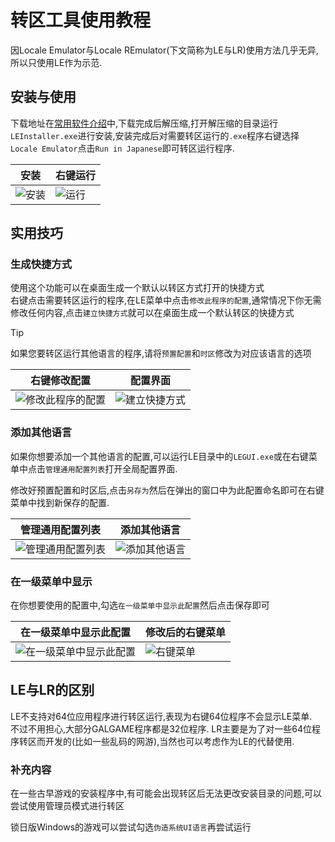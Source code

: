# 转区工具使用教程

因Locale Emulator与Locale REmulator(下文简称为LE与LR)使用方法几乎无异,所以只使用LE作为示范.

## 安装与使用

下载地址在[常用软件介绍](/stage1/software#转区工具)中,下载完成后解压缩,打开解压缩的目录运行`LEInstaller.exe`进行安装,安装完成后对需要转区运行的`.exe`程序右键选择`Locale Emulator`点击`Run in Japanese`即可转区运行程序.

| 安装                                                         | 右键运行                                                     |
| ------------------------------------------------------------ | ------------------------------------------------------------ |
| ![安装](https://gcore.jsdelivr.net/gh/rinaex/images@main/LEInstall.png) | ![运行](https://gcore.jsdelivr.net/gh/rinaex/images@main/LERun.png) |



## 实用技巧

### 生成快捷方式

使用这个功能可以在桌面生成一个默认以转区方式打开的快捷方式  
右键点击需要转区运行的程序,在LE菜单中点击`修改此程序的配置`,通常情况下你无需修改任何内容,点击`建立快捷方式`就可以在桌面生成一个默认转区的快捷方式

> [!TIP]
>
> 如果您要转区运行其他语言的程序,请将`预置配置`和`时区`修改为对应该语言的选项

| 右键修改配置                                                 | 配置界面                                                     |
| ------------------------------------------------------------ | ------------------------------------------------------------ |
| ![修改此程序的配置](https://gcore.jsdelivr.net/gh/rinaex/images@main/LERun1.png) | ![建立快捷方式](https://gcore.jsdelivr.net/gh/rinaex/images@main/LEcfg.png) |

### 添加其他语言

如果你想要添加一个其他语言的配置,可以运行LE目录中的`LEGUI.exe`或在右键菜单中点击`管理通用配置列表`打开全局配置界面.

修改好预置配置和时区后,点击`另存为`然后在弹出的窗口中为此配置命名即可在右键菜单中找到新保存的配置.

| 管理通用配置列表                                             | 添加其他语言                                                 |
| ------------------------------------------------------------ | ------------------------------------------------------------ |
| ![管理通用配置列表](https://gcore.jsdelivr.net/gh/rinaex/images@main/5e5485133e9096add341cb537479f98b.png) | ![添加其他语言](https://gcore.jsdelivr.net/gh/rinaex/images@main/d25707e1e46007e299795c51c6494089.png) |



### 在一级菜单中显示

在你想要使用的配置中,勾选`在一级菜单中显示此配置`然后点击保存即可

| 在一级菜单中显示此配置                                       | 修改后的右键菜单                                             |
| ------------------------------------------------------------ | ------------------------------------------------------------ |
| ![在一级菜单中显示此配置](https://gcore.jsdelivr.net/gh/rinaex/images@main/d25707e1e46007e299795c51c6494089.png) | ![右键菜单](https://gcore.jsdelivr.net/gh/rinaex/images@main/c3c17e2c40af05960e8225146ae63b86.png) |



## LE与LR的区别

LE不支持对64位应用程序进行转区运行,表现为右键64位程序不会显示LE菜单.  
不过不用担心,大部分GALGAME程序都是32位程序.
LR主要是为了对一些64位程序转区而开发的(比如一些乱码的网游),当然也可以考虑作为LE的代替使用.

### 补充内容

在一些古早游戏的安装程序中,有可能会出现转区后无法更改安装目录的问题,可以尝试使用管理员模式进行转区

锁日版Windows的游戏可以尝试勾选`伪造系统UI语言`再尝试运行